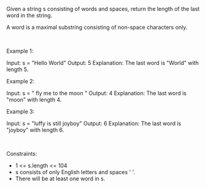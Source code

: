 Given a string s consisting of words and spaces, return the length of the last word in the string.

A word is a maximal substring consisting of non-space characters only.

 <br>

Example 1:

Input: s = "Hello World"
Output: 5
Explanation: The last word is "World" with length 5.

Example 2:

Input: s = "   fly me   to   the moon  "
Output: 4
Explanation: The last word is "moon" with length 4.

Example 3:

Input: s = "luffy is still joyboy"
Output: 6
Explanation: The last word is "joyboy" with length 6.

<br> 

Constraints:

- 1 <= s.length <= 104
- s consists of only English letters and spaces ' '.
- There will be at least one word in s.